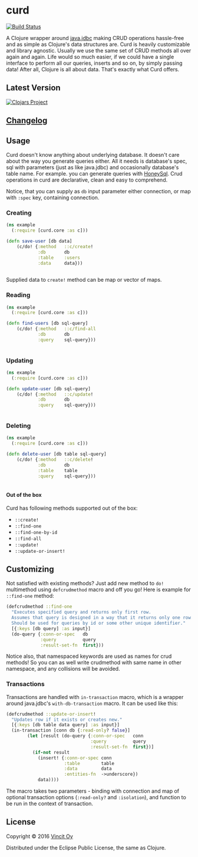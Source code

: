 # curd

[![Build Status](https://travis-ci.org/Vincit/curd.svg?branch=master)](https://travis-ci.org/Vincit/curd)

A Clojure wrapper around [java.jdbc](https://github.com/clojure/java.jdbc) making CRUD operations hassle-free and as simple as Clojure's data structures are.
Curd is heavily customizable and library agnostic.
Usually we use the same set of CRUD methods all over again and again. Life would so much easier, if we could have a single 
interface to perform all our queries, inserts and so on, by simply passing data! After all, Clojure is all about data. That's exactly what Curd offers.

## Latest Version

[![Clojars Project](https://img.shields.io/clojars/v/vincit/curd.svg)](https://clojars.org/vincit/curd)

## [Changelog](https://github.com/Vincit/curd/blob/master/CHANGELOG.md)

## Usage

Curd doesn't know anything about underlying database. It doesn't care about the way you generate queries either. All it needs
is database's spec, sql with parameters (just as like java.jdbc) and occasionally database's table name.
For example. you can generate queries with [HoneySql](https://github.com/jkk/honeysql). 
Crud operations in curd are declarative, clean and easy to comprehend. 

Notice, that you can supply as `db` input parameter either connection, or map with `:spec` key, containing connection.

### Creating

```clj
(ns example
  (:require [curd.core :as c]))

(defn save-user [db data]
    (c/do! {:method   ::c/create!
            :db       db
            :table    :users
            :data     data}))
    
```

Supplied data to `create!` method can be map or vector of maps.

### Reading

```clj
(ns example
  (:require [curd.core :as c]))

(defn find-users [db sql-query]
    (c/do! {:method   ::c/find-all
            :db       db
            :query    sql-query}))
    
```

### Updating

```clj
(ns example
  (:require [curd.core :as c]))

(defn update-user [db sql-query]
    (c/do! {:method   ::c/update!
            :db       db
            :query    sql-query}))
    
```

### Deleting

```clj
(ns example
  (:require [curd.core :as c]))

(defn delete-user [db table sql-query]
    (c/do! {:method   ::c/delete!
            :db       db
            :table    table
            :query    sql-query}))
    
```

#### Out of the box

Curd has following methods supported out of the box: 
- `::create!`
- `::find-one`
- `::find-one-by-id`
- `::find-all`
- `::update!`
- `::update-or-insert!`

## Customizing

Not satisfied with existing methods? Just add new method to `do!` multimethod using `defcrudmethod` macro and off you go!
Here is example for `::find-one` method:

```clj
(defcrudmethod ::find-one
  "Executes specified query and returns only first row.
  Assumes that query is designed in a way that it returns only one row.
  Should be used for queries by id or some other unique identifier."
  [{:keys [db query] :as input}]
  (do-query {:conn-or-spec   db
             :query          query
             :result-set-fn  first}))
```

Notice also, that namespaced keywords are used as names for crud methods! So you can as well write crudmethod with same name in other namespace, 
and any collisions will be avoided.


### Transactions 

Transactions are handled with `in-transaction` macro, which is a wrapper around java.jdbc's `with-db-transaction` macro. It can be used like this:

```clj
(defcrudmethod ::update-or-insert!
  "Updates row if it exists or creates new."
  [{:keys [db table data query] :as input}]
  (in-transaction [conn db {:read-only? false}]
        (let [result (do-query {:conn-or-spec   conn
                                :query          query
                                :result-set-fn  first})]
          (if-not result
            (insert! {:conn-or-spec conn
                      :table        table
                      :data         data
                      :entities-fn  ->underscore})
            data))))
``` 

The macro takes two parameters - binding with connection and map of optional transaction options (`:read-only?` and `:isolation`), and function to be run
in the context of transaction.

## License

Copyright © 2016 [Vincit Oy](https://www.vincit.fi/en/)

Distributed under the Eclipse Public License, the same as Clojure.
